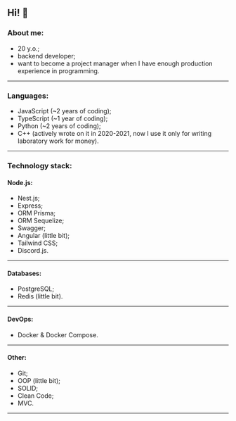 Hi! 👋
---
### About me:
- 20 y.o.;
- backend developer;
- want to become a project manager when I have enough production experience in programming.
---
### Languages:
- JavaScript (~2 years of coding);
- TypeScript (~1 year of coding);
- Python (~2 years of coding);
- C++ (actively wrote on it in 2020-2021, now I use it only for writing laboratory work for money).
---
### Technology stack:
#### Node.js:
- Nest.js;
- Express;
- ORM Prisma;
- ORM Sequelize;
- Swagger;
- Angular (little bit);
- Tailwind CSS;
- Discord.js.
---
#### Databases:
- PostgreSQL;
- Redis (little bit).
---
#### DevOps:
- Docker & Docker Compose.
---
#### Other:
- Git;
- OOP (little bit);
- SOLID;
- Clean Code;
- MVC.
---
<!--
**RomDmitriy/RomDmitriy** is a ✨ _special_ ✨ repository because its `README.md` (this file) appears on your GitHub profile.

Here are some ideas to get you started:

- 🔭 I’m currently working on ...
- 🌱 I’m currently learning ...
- 👯 I’m looking to collaborate on ...
- 🤔 I’m looking for help with ...
- 💬 Ask me about ...
- 📫 How to reach me: ...
- 😄 Pronouns: ...
- ⚡ Fun fact: ...
-->
